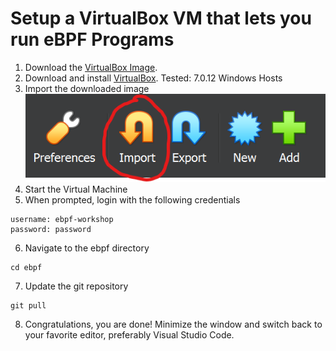 # Setup a VirtualBox VM that lets you run eBPF Programs

1. Download the [VirtualBox Image](https://drive.google.com/drive/u/0/folders/1_KHrdGazWRv_d8kZ96XxH5Z_eG2xBToe).
2. Download and install [VirtualBox](https://www.virtualbox.org/wiki/Downloads). Tested: 7.0.12 Windows Hosts
3. Import the downloaded image
<br>![Alt text](image.png)</br>
4. Start the Virtual Machine
5. When prompted, login with the following credentials
```
username: ebpf-workshop
password: password
```
6. Navigate to the ebpf directory
```
cd ebpf
```
7. Update the git repository
```
git pull
```
8. Congratulations, you are done! Minimize the window and switch back to your favorite editor, preferably Visual Studio Code.